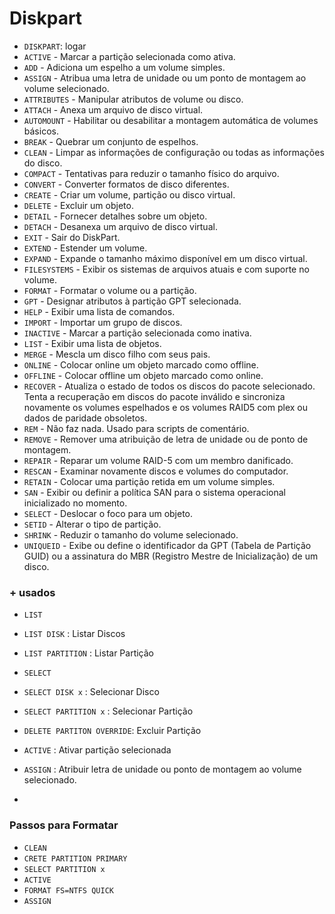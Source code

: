 # Diskpart

- `DISKPART`: logar
- `ACTIVE`      - Marcar a partição selecionada como ativa.
- `ADD`         - Adiciona um espelho a um volume simples.
- `ASSIGN`      - Atribua uma letra de unidade ou um ponto de montagem ao volume selecionado.
- `ATTRIBUTES`  - Manipular atributos de volume ou disco.
- `ATTACH`      - Anexa um arquivo de disco virtual.
- `AUTOMOUNT`   - Habilitar ou desabilitar a montagem automática de volumes básicos.
- `BREAK`       - Quebrar um conjunto de espelhos.
- `CLEAN`       - Limpar as informações de configuração ou todas as informações do disco.
- `COMPACT`     - Tentativas para reduzir o tamanho físico do arquivo.
- `CONVERT`     - Converter formatos de disco diferentes.
- `CREATE`      - Criar um volume, partição ou disco virtual.
- `DELETE`      - Excluir um objeto.
- `DETAIL`      - Fornecer detalhes sobre um objeto.
- `DETACH`      - Desanexa um arquivo de disco virtual.
- `EXIT`        - Sair do DiskPart.
- `EXTEND`      - Estender um volume.
- `EXPAND`      - Expande o tamanho máximo disponível em um disco virtual.
- `FILESYSTEMS` - Exibir os sistemas de arquivos atuais e com suporte no volume.
- `FORMAT`      - Formatar o volume ou a partição.
- `GPT`         - Designar atributos à partição GPT selecionada.
- `HELP`        - Exibir uma lista de comandos.
- `IMPORT`      - Importar um grupo de discos.
- `INACTIVE`    - Marcar a partição selecionada como inativa.
- `LIST`        - Exibir uma lista de objetos.
- `MERGE`       - Mescla um disco filho com seus pais.
- `ONLINE`      - Colocar online um objeto marcado como offline.
- `OFFLINE`     - Colocar offline um objeto marcado como online.
- `RECOVER`     - Atualiza o estado de todos os discos do pacote selecionado. Tenta a recuperação em discos do pacote inválido e sincroniza novamente os volumes espelhados e os volumes RAID5 com plex ou dados de paridade obsoletos.
- `REM`         - Não faz nada. Usado para scripts de comentário.
- `REMOVE`      - Remover uma atribuição de letra de unidade ou de ponto de montagem.
- `REPAIR`      - Reparar um volume RAID-5 com um membro danificado.
- `RESCAN`      - Examinar novamente discos e volumes do computador.
- `RETAIN`      - Colocar uma partição retida em um volume simples.
- `SAN`         - Exibir ou definir a política SAN para o sistema operacional inicializado no momento.
- `SELECT`      - Deslocar o foco para um objeto.
- `SETID`       - Alterar o tipo de partição.
- `SHRINK`      - Reduzir o tamanho do volume selecionado.
- `UNIQUEID`    - Exibe ou define o identificador da GPT (Tabela de Partição GUID) ou a assinatura do MBR (Registro Mestre de Inicialização) de um disco.

### + usados
- `LIST`
 - `LIST DISK` : Listar Discos
 - `LIST PARTITION` : Listar Partição

- `SELECT`
 - `SELECT DISK x` : Selecionar Disco
 - `SELECT PARTITION x` : Selecionar Partição

- `DELETE PARTITON OVERRIDE`: Excluir Partição
- `ACTIVE` : Ativar partição selecionada
- `ASSIGN` : Atribuir letra de unidade ou ponto de montagem ao volume selecionado.
- 

### Passos para Formatar
- `CLEAN`
- `CRETE PARTITION PRIMARY`
- `SELECT PARTITION x`
- `ACTIVE`
- `FORMAT FS=NTFS QUICK`
- `ASSIGN`

 
